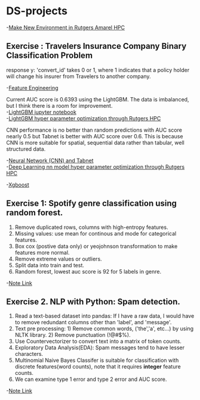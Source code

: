 # DS-projects

 -[Make New Environment in Rutgers Amarel HPC ](set_environment)

## Exercise : Travelers Insurance Company Binary Classification Problem
response y: 'convert_id' takes 0 or 1, where 1 indicates that a policy holder will change his insurer from Travelers to another company. 

-[Feature Engineering](trav/data_engineering.ipynb)      

Current AUC score is 0.6393 using the LightGBM. The data is imbalanced, but I think there is a room for improvement.  
-[LightGBM jupyter notebook](trav/travelers.ipynb)            
-[LightGBM hyper parameter optimization through Rutgers HPC](trav/amarel/lightgbm_param_opt.txt)      

CNN performance is no better than random predictions with AUC score nearly 0.5 but Tabnet is better with AUC score over 0.6. This is because CNN is more suitable for spatial, sequential data
rather than tabular, well structured data. 

-[Neural Network (CNN) and Tabnet](trav/trav_neural_network.ipynb)           
-[Deep Learning nn model hyper parameter optimization through Rutgers HPC](trav/amarel/nn_param_opt)          

-[Xgboost](set_environment)             


## Exercise 1: Spotify genre classification using random forest.
  1. Remove duplicated rows, columns with high-entropy features.
  2. Missing values: use mean for continous and mode for categorical features.
  3. Box cox (postive data only) or yeojohnson transformation to make features more normal.
  4. Remove extreme values or outliers.
  5. Split data into train and test.
  6. Random forest, lowest auc score is 92 for 5 labels in genre.

 -[Note Link](cl20813_SPOTIFY_GENRE.ipynb)


## Exercise 2. NLP with Python: Spam detection.

  1. Read a text-based dataset into pandas: If I have a raw data, I would have to remove redundant columns other than 'label', and 'message'.
  2. Text pre processing: 1) Remove common words, ('the','a', etc...) by using NLTK library. 2) Remove punctuation (!@#$%).
  3. Use Countervectorizer to convert text into a matrix of token counts.
  4. Exploratory Data Analysis(EDA): Spam messages tend to have lesser characters.
  5. Multinomial Naive Bayes Classifer is suitable for classification with discrete features(word counts), note that it requires **integer** feature counts.
  6. We can examine type 1 error and type 2 error and AUC score.

 -[Note Link](NLP_exercise_scam_detector/NLP_exercise_scam_detector.ipynb)

